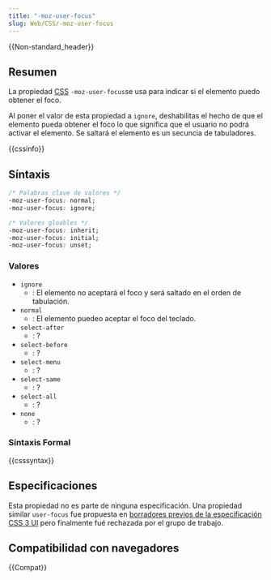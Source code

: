 ```yaml
---
title: "-moz-user-focus"
slug: Web/CSS/-moz-user-focus
---
```


{{Non-standard_header}}

## Resumen

La propiedad [CSS](/es/docs/Web/CSS) `-moz-user-focus`se usa para indicar si el elemento puedo obtener el foco.

Al poner el valor de esta propiedad a `ignore`, deshabilitas el hecho de que el elemento pueda obtener el foco lo que significa que el usuario no podrá activar el elemento. Se saltará el elemento es un secuncia de tabuladores.

{{cssinfo}}

## Síntaxis

```css
/* Palabras clave de valores */
-moz-user-focus: normal;
-moz-user-focus: ignore;

/* Valores gloables */
-moz-user-focus: inherit;
-moz-user-focus: initial;
-moz-user-focus: unset;
```

### Valores

- `ignore`
  - : El elemento no aceptará el foco y será saltado en el orden de tabulación.
- `normal`
  - : El elemento puedeo aceptar el foco del teclado.
- `select-after`
  - : ?
- `select-before`
  - : ?
- `select-menu`
  - : ?
- `select-same`
  - : ?
- `select-all`
  - : ?
- `none`
  - : ?

### Síntaxis Formal

{{csssyntax}}

## Especificaciones

Esta propiedad no es parte de ninguna especificación. Una propiedad similar `user-focus` fue propuesta en [borradores previos de la especificación CSS 3 UI](http://www.w3.org/TR/2000/WD-css3-userint-20000216) pero finalmente fué rechazada por el grupo de trabajo.

## Compatibilidad con navegadores

{{Compat}}
